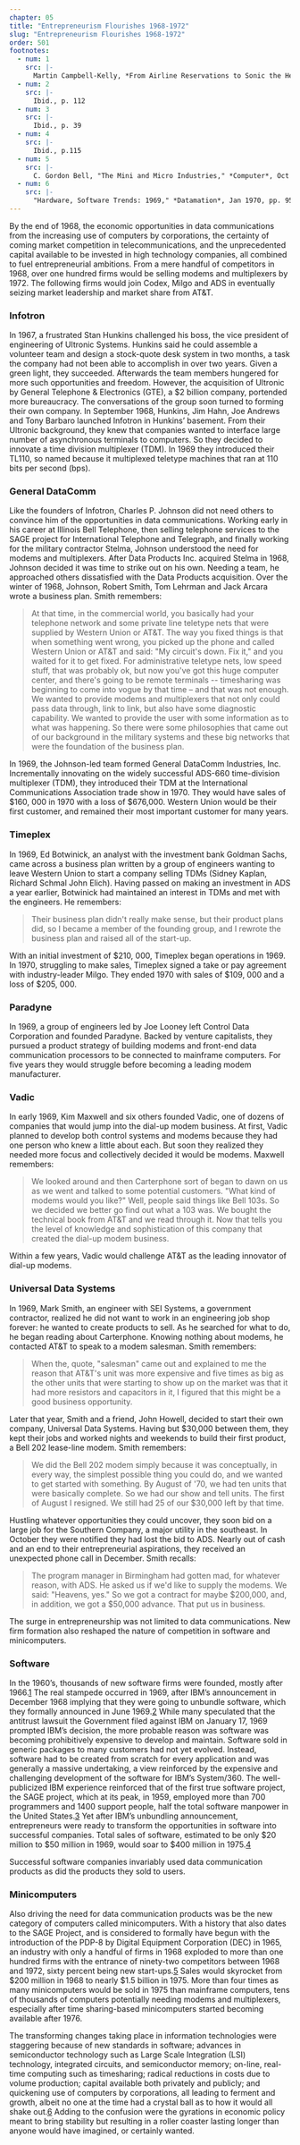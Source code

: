 ```yaml
---
chapter: 05
title: "Entrepreneurism Flourishes 1968-1972"
slug: "Entrepreneurism Flourishes 1968-1972"
order: 501
footnotes:
  - num: 1
    src: |-
      Martin Campbell-Kelly, *From Airline Reservations to Sonic the Hedgehog*, p. 57
  - num: 2
    src: |- 
      Ibid., p. 112
  - num: 3
    src: |- 
      Ibid., p. 39
  - num: 4
    src: |-  
      Ibid., p.115
  - num: 5
    src: |- 
      C. Gordon Bell, "The Mini and Micro Industries," *Computer*, Oct 1984, p. 16
  - num: 6
    src: |-
      "Hardware, Software Trends: 1969," *Datamation*, Jan 1970, pp. 95-96
---
```


By the end of 1968, the economic opportunities in data communications from the increasing use of computers by corporations, the certainty of coming market competition in telecommunications, and the unprecedented capital available to be invested in high technology companies, all combined to fuel entrepreneurial ambitions. From a mere handful of competitors in 1968, over one hundred firms would be selling modems and multiplexers by 1972. The following firms would join Codex, Milgo and ADS in eventually seizing market leadership and market share from AT&T.

### Infotron

In 1967, a frustrated Stan Hunkins challenged his boss, the vice president of engineering of Ultronic Systems. Hunkins said he could assemble a volunteer team and design a stock-quote desk system in two months, a task the company had not been able to accomplish in over two years. Given a green light, they succeeded. Afterwards the team members hungered for more such opportunities and freedom. However, the acquisition of Ultronic by General Telephone & Electronics (GTE), a $2 billion company, portended more bureaucracy. The conversations of the group soon turned to forming their own company. In September 1968, Hunkins, Jim Hahn, Joe Andrews and Tony Barbaro launched Infotron in Hunkins’ basement. From their Ultronic background, they knew that companies wanted to interface large number of asynchronous terminals to computers. So they decided to innovate a time division multiplexer (TDM). In 1969 they introduced their TL110, so named because it multiplexed teletype machines that ran at 110 bits per second (bps).

### General DataComm

Like the founders of Infotron, Charles P. Johnson did not need others to convince him of the opportunities in data communications. Working early in his career at Illinois Bell Telephone, then selling telephone services to the SAGE project for International Telephone and Telegraph, and finally working for the military contractor Stelma, Johnson understood the need for modems and multiplexers. After Data Products Inc. acquired Stelma in 1968, Johnson decided it was time to strike out on his own. Needing a team, he approached others dissatisfied with the Data Products acquisition. Over the winter of 1968, Johnson, Robert Smith, Tom Lehrman and Jack Arcara wrote a business plan. Smith remembers:

>At that time, in the commercial world, you basically had your telephone network and some private line teletype nets that were supplied by Western Union or AT&T.  The way you fixed things is that when something went wrong, you picked up the phone and called Western Union or AT&T and said:  "My circuit's down.  Fix it," and you waited for it to get fixed.  For administrative teletype nets, low speed stuff, that was probably ok, but now you've got this huge computer center, and there's going to be remote terminals -- timesharing was beginning to come into vogue by that time – and that was not enough. We wanted to provide modems and multiplexers that not only could pass data through, link to link, but also have some diagnostic capability. We wanted to provide the user with some information as to what was happening. So there were some philosophies that came out of our background in the military systems and these big networks that were the foundation of the business plan.

In 1969, the Johnson-led team formed General DataComm Industries, Inc. Incrementally innovating on the widely successful ADS-660 time-division multiplexer (TDM), they introduced their TDM at the International Communications Association trade show in 1970. They would have sales of $160, 000 in 1970 with a loss of $676,000. Western Union would be their first customer, and remained their most important customer for many years.

### Timeplex

In 1969, Ed Botwinick, an analyst with the investment bank Goldman Sachs, came across a business plan written by a group of engineers wanting to leave Western Union to start a company selling TDMs (Sidney Kaplan, Richard Schmal John Elich). Having passed on making an investment in ADS a year earlier, Botwinick had maintained an interest in TDMs and met with the engineers. He remembers:

>Their business plan didn't really make sense, but their product plans did, so I became a member of the founding group, and I rewrote the business plan and raised all of the start-up.

With an initial investment of $210, 000, Timeplex began operations in 1969. In 1970, struggling to make sales, Timeplex signed a take or pay agreement with industry-leader Milgo. They ended 1970 with sales of $109, 000 and a loss of $205, 000.

### Paradyne

In 1969, a group of engineers led by Joe Looney left Control Data Corporation and founded Paradyne. Backed by venture capitalists, they pursued a product strategy of building modems and front-end data communication processors to be connected to mainframe computers. For five years they would struggle before becoming a leading modem manufacturer.

### Vadic

In early 1969, Kim Maxwell and six others founded Vadic, one of dozens of companies that would jump into the dial-up modem business. At first, Vadic planned to develop both control systems and modems because they had one person who knew a little about each. But soon they realized they needed more focus and collectively decided it would be modems. Maxwell remembers:

>We looked around and then Carterphone sort of began to dawn on us as we went and talked to some potential customers. "What kind of modems would you like?" Well, people said things like Bell 103s. So we decided we better go find out what a 103 was. We bought the technical book from AT&T and we read through it. Now that tells you the level of knowledge and sophistication of this company that created the dial-up modem business.

Within a few years, Vadic would challenge AT&T as the leading innovator of dial-up modems.

### Universal Data Systems

In 1969, Mark Smith, an engineer with SEI Systems, a government contractor, realized he did not want to work in an engineering job shop forever: he wanted to create products to sell. As he searched for what to do, he began reading about Carterphone. Knowing nothing about modems, he contacted AT&T to speak to a modem salesman. Smith remembers:

>When the, quote, "salesman" came out and explained to me the reason that AT&T's unit was more expensive and five times as big as the other units that were starting to show up on the market was that it had more resistors and capacitors in it, I figured that this might be a good business opportunity.

Later that year, Smith and a friend, John Howell, decided to start their own company, Universal Data Systems. Having but $30,000 between them, they kept their jobs and worked nights and weekends to build their first product, a Bell 202 lease-line modem. Smith remembers:

>We did the Bell 202 modem simply because it was conceptually, in every way, the simplest possible thing you could do, and we wanted to get started with something.  By August of '70, we had ten units that were basically complete. So we had our show and tell units. The first of August I resigned. We still had 25 of our $30,000 left by that time.

Hustling whatever opportunities they could uncover, they soon bid on a large job for the Southern Company, a major utility in the southeast. In October they were notified they had lost the bid to ADS. Nearly out of cash and an end to their entrepreneurial aspirations, they received an unexpected phone call in December. Smith recalls:

>The program manager in Birmingham had gotten mad, for whatever reason, with ADS. He asked us if we'd like to supply the modems.  We said:  "Heavens, yes." So we got a contract for maybe $200,000, and, in addition, we got a $50,000 advance.  That put us in business.

The surge in entrepreneurship was not limited to data communications. New firm formation also reshaped the nature of competition in software and minicomputers.

### Software

In the 1960’s, thousands of new software firms were founded, mostly after 1966.<a name="fnloc1" href="#fn1">1</a>  The real stampede occurred in 1969, after IBM’s announcement in December 1968 implying that they were going to unbundle software, which they formally announced in June 1969.<a name="fnloc2" href="#fn2">2</a>  While many speculated that the antitrust lawsuit the Government filed against IBM on January 17, 1969 prompted IBM’s decision, the more probable reason was software was becoming prohibitively expensive to develop and maintain. Software sold in generic packages to many customers had not yet evolved. Instead, software had to be created from scratch for every application and was generally a massive undertaking, a view reinforced by the expensive and challenging development of the software for IBM’s System/360. The well-publicized IBM experience reinforced that of the first true software project, the SAGE project, which at its peak, in 1959, employed more than 700 programmers and 1400 support people, half the total software manpower in the United States.<a name="fnloc3" href="#fn3">3</a> Yet after IBM’s unbundling announcement, entrepreneurs were ready to transform the opportunities in software into successful companies. Total sales of software, estimated to be only $20 million to $50 million in 1969, would soar to $400 million in 1975.<a name="fnloc4" href="#fn4">4</a>

Successful software companies invariably used data communication products as did the products they sold to users.

### Minicomputers

Also driving the need for data communication products was be the new category of computers called minicomputers. With a history that also dates to the SAGE Project, and is considered to formally have begun with the introduction of the PDP-8 by Digital Equipment Corporation (DEC) in 1965, an industry with only a handful of firms in 1968 exploded to more than one hundred firms with the entrance of ninety-two competitors between 1968 and 1972, sixty percent being new start-ups.<a name="fnloc5" href="#fn5">5</a>  Sales would skyrocket from $200 million in 1968 to nearly $1.5 billion in 1975. More than four times as many minicomputers would be sold in 1975 than mainframe computers, tens of thousands of computers potentially needing modems and multiplexers, especially after time sharing-based minicomputers started becoming available after 1976.

The transforming changes taking place in information technologies were staggering because of new standards in software; advances in semiconductor technology such as Large Scale Integration (LSI) technology, integrated circuits, and semiconductor memory; on-line, real-time computing such as timesharing; radical reductions in costs due to volume production; capital available both privately and publicly; and quickening use of computers by corporations, all leading to ferment and growth, albeit no one at the time had a crystal ball as to how it would all shake out.<a name="fnloc6" href="#fn6">6</a>  Adding to the confusion were the gyrations in economic policy meant to bring stability but resulting in a roller coaster lasting longer than anyone would have imagined, or certainly wanted.
